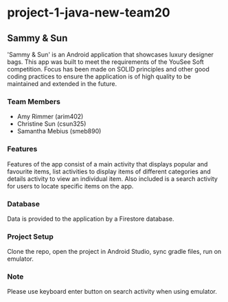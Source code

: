 # project-1-java-new-team20
## Sammy & Sun
'Sammy & Sun' is an Android application that showcases luxury designer bags. This app was built to meet the requirements of the YouSee Soft competition. Focus has been made on SOLID principles and other good coding practices to ensure the application is of high quality to be maintained and extended in the future. 

### Team Members
- Amy Rimmer (arim402)
- Christine Sun (csun325)
- Samantha Mebius (smeb890)

### Features
Features of the app consist of a main activity that displays popular and favourite items, list activities to display items of different categories and details activity to view an individual item.
Also included is a search activity for users to locate specific items on the app.

### Database
Data is provided to the application by a Firestore database.

### Project Setup
Clone the repo, open the project in Android Studio, sync gradle files, run on emulator.

### Note
Please use keyboard enter button on search activity when using emulator.

